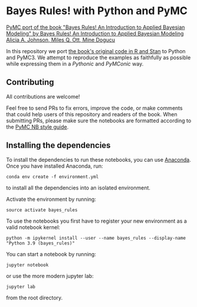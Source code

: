 # Bayes Rules! with Python and PyMC

[PyMC port of the book "Bayes Rules! An Introduction to Applied Bayesian Modeling" by Bayes Rules! An Introduction to Applied Bayesian Modeling
Alicia A. Johnson, Miles Q. Ott, Mine Dogucu](https://www.bayesrulesbook.com/index.html)

In this repository we port [the book's original code in R and Stan](https://www.bayesrulesbook.com/index.html) to Python and PyMC3. We attempt to reproduce the examples as faithfully as possible while expressing them in a _Pythonic_ and _PyMConic_ way.

## Contributing

All contributions are welcome!

Feel free to send PRs to fix errors, improve the code, or make comments that could help users of this repository and readers of the book. When submitting PRs, please make sure the notebooks are formatted according to the [PyMC NB style guide](https://github.com/pymc-devs/pymc3/wiki/PyMC's-Jupyter-Notebook-Style).

## Installing the dependencies

To install the dependencies to run these notebooks, you can use [Anaconda](https://www.anaconda.com/products/individual#Downloads). Once you have installed Anaconda, run:

    conda env create -f environment.yml

to install all the dependencies into an isolated environment. 

Activate the environment by running:

    source activate bayes_rules

To use the notebooks you first have to register your new environment as a valid notebook kernel:

    python -m ipykernel install --user --name bayes_rules --display-name "Python 3.9 (bayes_rules)"

You can start a notebook by running:
    
    jupyter notebook

or use the more modern jupyter lab:
    
    jupyter lab
    
from the root directory.